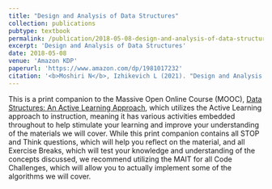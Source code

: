 ```yaml
---
title: "Design and Analysis of Data Structures"
collection: publications
pubtype: textbook
permalink: /publication/2018-05-08-design-and-analysis-of-data-structures
excerpt: 'Design and Analysis of Data Structures'
date: 2018-05-08
venue: 'Amazon KDP'
paperurl: 'https://www.amazon.com/dp/1981017232'
citation: '<b>Moshiri N</b>, Izhikevich L (2021). "Design and Analysis of Data Structures." <i>Amazon KDP</i>. <a href="https://www.amazon.com/dp/1981017232" target="_blank">Paperback ISBN:1981017232</a>, <a href="https://www.amazon.com/dp/B07CYM8ZWJ" target="_blank">Kindle ASIN:B07CYM8ZWJ</a>'
---
```

This is a print companion to the Massive Open Online Course (MOOC), [Data Structures: An Active Learning Approach](https://www.edx.org/course/data-structures-an-active-learning-approach), which utilizes the Active Learning approach to instruction, meaning it has various activities embedded throughout to help stimulate your learning and improve your understanding of the materials we will cover. While this print companion contains all STOP and Think questions, which will help you reflect on the material, and all Exercise Breaks, which will test your knowledge and understanding of the concepts discussed, we recommend utilizing the MAIT for all Code Challenges, which will allow you to actually implement some of the algorithms we will cover.
